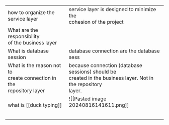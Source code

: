 
|                                                                                  |                                                                                                                    |
| -------------------------------------------------------------------------------- | ------------------------------------------------------------------------------------------------------------------ |
| how to organize the service layer                                                | service layer is designed to minimize the <br>cohesion of the project                                              |
| What are the responsibility<br>of the business layer                             |                                                                                                                    |
| What is database <br>session                                                     | database connection are the database sess                                                                          |
| What is the reason not to <br>create connection in the <br>repository layer <br> | because connection (database sessions) should be<br>created in the business layer. Not in the repository<br>layer. |
| what is [[duck typing]]                                                          | ![[Pasted image 20240816141611.png]]<br><br>                                                                       |
|                                                                                  |                                                                                                                    |
|                                                                                  |                                                                                                                    |
